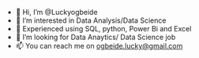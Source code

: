 - 👋 Hi, I’m @Luckyogbeide
- 👀 I’m interested in Data Analysis/Data Science
- 🌱 Experienced using SQL, python, Power Bi and Excel
- 💞️ I’m looking for Data Anaytics/ Data Science job
- 📫 You can reach me on ogbeide.lucky@gmail.com


<!---
Luckyogbeide/Luckyogbeide is a ✨ special ✨ repository because its `README.md` (this file) appears on your GitHub profile.
You can click the Preview link to take a look at your changes.
--->
